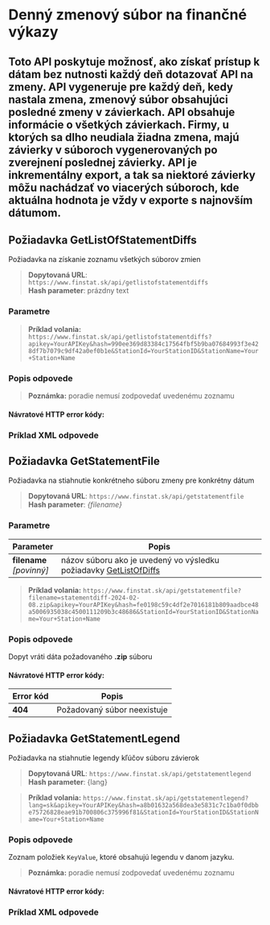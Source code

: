# Denný zmenový súbor na finančné výkazy
Toto API poskytuje možnosť, ako získať prístup k dátam bez nutnosti každý deň dotazovať API na 
zmeny. API vygeneruje pre každý deň, kedy nastala zmena, zmenový súbor obsahujúci posledné 
zmeny v závierkach.
API obsahuje informácie o všetkých závierkach. Firmy, u ktorých sa dlho neudiala žiadna zmena, majú 
závierky v súboroch vygenerovaných po zverejnení poslednej závierky. 
API je inkrementálny export, a tak sa niektoré závierky môžu nachádzať vo viacerých súboroch, kde 
aktuálna hodnota je vždy v exporte s najnovším dátumom.
---

## Požiadavka GetListOfStatementDiffs
Požiadavka na získanie zoznamu všetkých súborov zmien

> **Dopytovaná URL**: ```https://www.finstat.sk/api/getlistofstatementdiffs```<br />
> **Hash parameter**: prázdny text

### Parametre
[](../../../common/parameters/parameters-sk.md ':include')

> **Príklad volania:** ```https://www.finstat.sk/api/getlistofstatementdiffs?apikey=YourAPIKey&hash=990ee369d83384c17564fbf5b9ba07684993f3e428df7b7079c9df42a0ef0b1e&StationId=YourStationID&StationName=Your+Station+Name```

### Popis odpovede
[](../../../common/responses/diff-sk.md ':include')

[](../../../common/responses/dailydiff-sk.md ':include')

> **Poznámka:** poradie nemusí zodpovedať uvedenému zoznamu

#### Návratové HTTP error kódy:
[](../../../common/http/errorcodes-sk.md ':include')

### Príklad XML odpovede
[](../../../common/examples/diff-statement.md ':include')


## Požiadavka GetStatementFile
Požiadavka na stiahnutie konkrétneho súboru zmeny pre konkrétny dátum

> **Dopytovaná URL**: ```https://www.finstat.sk/api/getstatementfile```<br />
> **Hash parameter**: *{filename}*

### Parametre
| Parameter | Popis |
| ----------- | ----------- |
| **filename**<br />*[povinný]*| názov súboru ako je uvedený vo výsledku požiadavky [GetListOfDiffs](#požiadavka-getlistofstatementdiffs) |

[](../../../common/parameters/parameters-sk.md ':include')

> **Príklad volania:** ```https://www.finstat.sk/api/getstatementfile?filename=statementdiff-2024-02-08.zip&apikey=YourAPIKey&hash=fe0198c59c4df2e7016181b809aadbce48a5006935038c4500111209b3c48686&StationId=YourStationID&StationName=Your+Station+Name```

### Popis odpovede

Dopyt vráti dáta požadovaného **.zip** súboru
#### Návratové HTTP error kódy:
| Error kód | Popis |
| ----------- | ----------- |
| **404**| Požadovaný súbor neexistuje |

[](../../../common/http/errorcodes-sk.md ':include')

## Požiadavka GetStatementLegend

Požiadavka na stiahnutie legendy kľúčov súboru závierok

> **Dopytovaná URL**: ```https://www.finstat.sk/api/getstatementlegend```<br />
> **Hash parameter**: {lang}

[](../../../common/parameters/lang-sk.md ':include')

[](../../../common/parameters/parameters-sk.md ':include')

> **Príklad volania:** ```https://www.finstat.sk/api/getstatementlegend?lang=sk&apikey=YourAPIKey&hash=a8b01632a568dea3e5831c7c1ba0f0dbbe75726828eae91b700806c375996f81&StationId=YourStationID&StationName=Your+Station+Name```

### Popis odpovede
Zoznam položiek `KeyValue`, ktoré obsahujú legendu v danom jazyku.
[](../../../common/responses/keyvalue-sk.md ':include')

> **Poznámka:** poradie nemusí zodpovedať uvedenému zoznamu


#### Návratové HTTP error kódy:
[](../../../common/http/errorcodes-sk.md ':include')

### Príklad XML odpovede
[](../../../common/examples/diff-statement-legend.md ':include')
